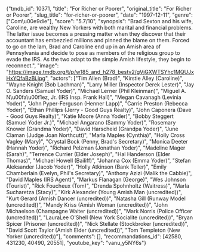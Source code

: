 {"tmdb_id": 10371, "title": "For Richer or Poorer", "original_title": "For Richer or Poorer", "slug_title": "for-richer-or-poorer", "date": "1997-12-11", "genre": ["Com\u00e9die"], "score": "5.7/10", "synopsis": "Brad Sexton and his wife, Caroline, are wealthy New Yorkers with both marital and financial problems. The latter issue becomes a pressing matter when they discover that their accountant has embezzled millions and pinned the blame on them. Forced to go on the lam, Brad and Caroline end up in an Amish area of Pennsylvania and decide to pose as members of the religious group to evade the IRS. As the two adapt to the simple Amish lifestyle, they begin to reconnect.", "image": "https://image.tmdb.org/t/p/w185_and_h278_bestv2/gVjGXWTSYhc1MQUJxHxYQfaBzBi.jpg", "actors": ["Tim Allen (Brad)", "Kirstie Alley (Caroline)", "Wayne Knight (Bob Lachman)", "Larry Miller (Inspector Derek Lester)", "Jay O. Sanders (Samuel Yoder)", "Michael Lerner (Phil Kleinman)", "Miguel A. N\u00fa\u00f1ez, Jr. (IRS Insp. Frank Hall)", "Megan Cavanagh (Levinia Yoder)", "John Pyper-Ferguson (Henner Lapp)", "Carrie Preston (Rebecca Yoder)", "Ethan Phillips (Jerry - Good Guys Realty)", "John Caponera (Dave - Good Guys Realty)", "Katie Moore (Anna Yoder)", "Bobby Steggert (Samuel Yoder Jr.)", "Michael Angarano (Sammy Yoder)", "Rosemary Knower (Grandma Yoder)", "David Harscheid (Grandpa Yoder)", "June Claman (Judge Joan Northcutt)", "Marla Maples (Cynthia)", "Holly Cross Vagley (Mary)", "Crystal Bock (Penny, Brad's Secretary)", "Monica Deeter (Hannah Yoder)", "Richard Pelzman (Jonathan Yoder)", "Madeline Mager (Sarah)", "Terrence Currier (Elder Joseph)", "Hal Handerson (Elder Thomas)", "Michael Howell (Bailiff)", "Johanna Cox (Emma Yoder)", "Stefan Aleksander (Jacob Yoder)", "Holly Atkinson (Bank Teller)", "Emily Chamberlain (Evelyn, Phil's Secretary)", "Anthony Azizi (Malik the Cabbie)", "David Maples (IRS Agent)", "Markus Flanagan (George)", "Wes Johnson (Tourist)", "Rick Foucheux (Tom)", "Drenda Spohnholtz (Waitress)", "Marla Sucharetza (Stacy)", "Kirk Alexander (Young Amish Man (uncredited))", "Kurt Gerard (Amish Dancer (uncredited))", "Natasha Gill (Runway Model (uncredited))", "Mandy Kriss (Amish Woman (uncredited))", "John Michaelson (Champagne Waiter (uncredited))", "Mark Norris (Police Officer (uncredited))", "LauraLee O'Shell (New York Socialite (uncredited))", "Bryan Spicer (Prisoner (uncredited))", "Nick Stellate (Stockbroker (uncredited))", "David Scott Taylor (Amish Elder (uncredited))", "Tom Templeton (New Yorker (uncredited))"], "comments": [], "recommandations_id": [42580, 431230, 40490, 20551], "youtube_key": "vanu_y5NY6s"}